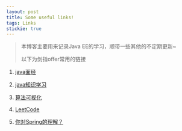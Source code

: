 ```yaml
---
layout: post
title: Some useful links!
tags: Links
stickie: true
---
```



> 本博客主要用来记录Java EE的学习，顺带一些其他的不定期更新~
>
> 以下为剑指offer常用的链接

1. [java面经](https://snailclimb.top/JavaGuide/#/?tdsourcetag=s_pctim_aiomsg&id=%e5%9f%ba%e7%a1%80)  

2. [java知识学习]( https://cyc2018.github.io/CS-Notes/#/README )

3. [算法可视化]( https://www.redblobgames.com/ )

4. [LeetCode]( https://leetcode-cn.com/problemset/all/ )

5. [你对Spring的理解？]( https://www.zhihu.com/question/48427693 )

